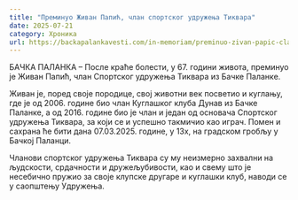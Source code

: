 ```yaml
---
title: "Преминуо Живан Папић, члан спортског удружења Тиквара"
date: 2025-07-21
category: Хроника
url: https://backapalankavesti.com/in-memoriam/preminuo-zivan-papic-clan-sportskog-udruzenja-tikvara/
---
```


БАЧКА ПАЛАНКА – После краће болести, у 67. години живота, преминуо је Живан Папић, члан Спортског удружења Тиквара из Бачке Паланке.

Живан је, поред своје породице, свој животни век посветио и куглању, где је од 2006. године био члан Куглашког клуба Дунав из Бачке Паланке, а од 2016. године био је члан и један од основача Спортског удружења Тиквара, за који се и успешно такмичио као играч. Помен и сахрана ће бити дана 07.03.2025. године, у 13х, на градском гробљу у Бачкој Паланци.

Чланови спортског удружења Тиквара су му неизмерно захвални на људскости, срдачности и дружељубивости, као и свему што је несебично пружио за своје клупске другаре и куглашки клуб, наводи се у саопштењу Удружења.
